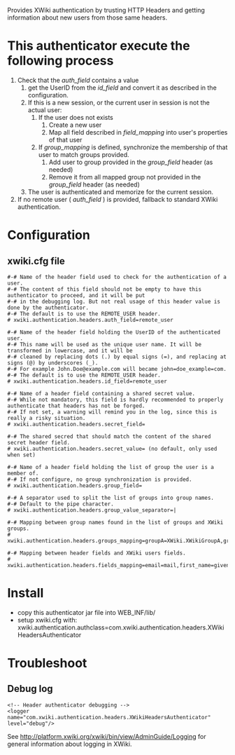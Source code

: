 Provides XWiki authentication by trusting HTTP Headers and getting information about new users from those same headers.

# This authenticator execute the following process

 1. Check that the _auth_field_ contains a value
    1. get the UserID from the _id_field_ and convert it as described in the configuration.
    2. If this is a new session, or the current user in session is not the actual user:
       1. If the user does not exists
          1. Create a new user
          2. Map all field described in _field_mapping_ into user's properties of that user
       2. If _group_mapping_ is defined, synchronize the membership of that user to match groups provided.
          1. Add user to group provided in the _group_field_ header (as needed)
          2. Remove it from all mapped group not provided in the _group_field_ header (as needed)
    3. The user is authenticated and memorize for the current session.
 2. If no remote user ( _auth_field_ ) is provided, fallback to standard XWiki authentication.

# Configuration

## xwiki.cfg file

    #-# Name of the header field used to check for the authentication of a user.
    #-# The content of this field should not be empty to have this authenticator to proceed, and it will be put
    #-# in the debugging log. But not real usage of this header value is done by the authenticator.
    #-# The default is to use the REMOTE_USER header.
    # xwiki.authentication.headers.auth_field=remote_user
    
    #-# Name of the header field holding the UserID of the authenticated user.
    #-# This name will be used as the unique user name. It will be transformed in lowercase, and it will be
    #-# cleaned by replacing dots (.) by equal signs (=), and replacing at signs (@) by underscores (_).
    #-# For example John.Doe@example.com will became john=doe_example=com.
    #-# The default is to use the REMOTE_USER header.
    # xwiki.authentication.headers.id_field=remote_user
    
    #-# Name of a header field containing a shared secret value.
    #-# While not mandatory, this field is hardly recommended to properly authenticate that headers has not be forged.
    #-# If not set, a warning will remind you in the log, since this is really a risky situation.
    # xwiki.authentication.headers.secret_field=

    #-# The shared secred that should match the content of the shared secret header field.
    # xwiki.authentication.headers.secret_value= (no default, only used when set)

    #-# Name of a header field holding the list of group the user is a member of.
    #-# If not configure, no group synchronization is provided.
    # xwiki.authentication.headers.group_field=
    
    #-# A separator used to split the list of groups into group names.
    #-# Default to the pipe character.
    # xwiki.authentication.headers.group_value_separator=|
    
    #-# Mapping between group names found in the list of groups and XWiki groups.
    # xwiki.authentication.headers.groups_mapping=groupA=XWiki.XWikiGroupA,groupB=XWiki.XWikiGroupB

    #-# Mapping between header fields and XWiki users fields.
    # xwiki.authentication.headers.fields_mapping=email=mail,first_name=givenname,last_name=sn

# Install

* copy this authenticator jar file into WEB_INF/lib/
* setup xwiki.cfg with: xwiki.authentication.authclass=com.xwiki.authentication.headers.XWikiHeadersAuthenticator

# Troubleshoot

## Debug log

    <!-- Header authenticator debugging -->
    <logger name="com.xwiki.authentication.headers.XWikiHeadersAuthenticator" level="debug"/>

See http://platform.xwiki.org/xwiki/bin/view/AdminGuide/Logging for general information about logging in XWiki.
